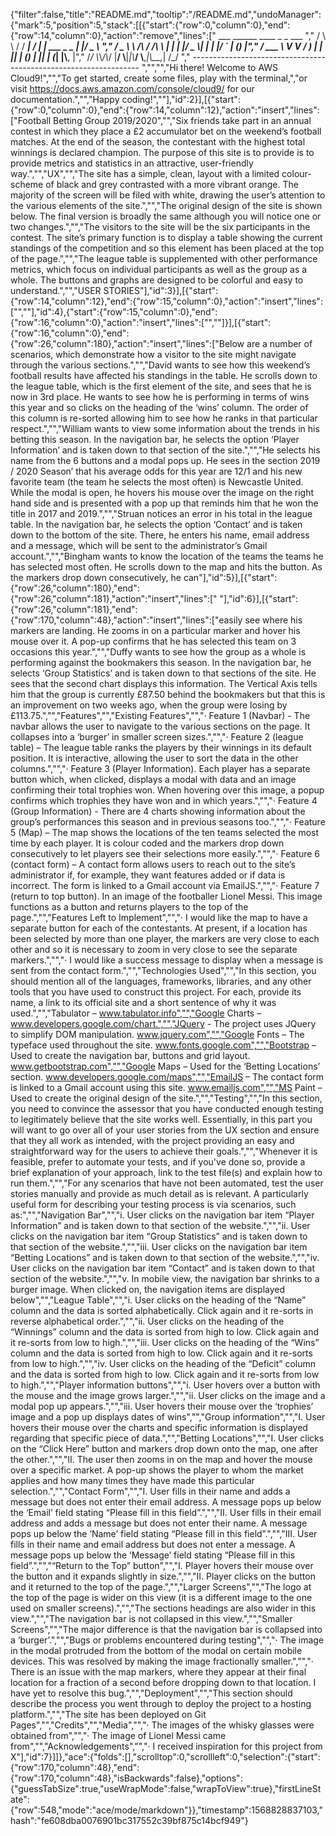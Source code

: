 {"filter":false,"title":"README.md","tooltip":"/README.md","undoManager":{"mark":5,"position":5,"stack":[[{"start":{"row":0,"column":0},"end":{"row":14,"column":0},"action":"remove","lines":["         ___        ______     ____ _                 _  ___  ","        / \\ \\      / / ___|   / ___| | ___  _   _  __| |/ _ \\ ","       / _ \\ \\ /\\ / /\\___ \\  | |   | |/ _ \\| | | |/ _` | (_) |","      / ___ \\ V  V /  ___) | | |___| | (_) | |_| | (_| |\\__, |","     /_/   \\_\\_/\\_/  |____/   \\____|_|\\___/ \\__,_|\\__,_|  /_/ "," ----------------------------------------------------------------- ","","","Hi there! Welcome to AWS Cloud9!","","To get started, create some files, play with the terminal,","or visit https://docs.aws.amazon.com/console/cloud9/ for our documentation.","","Happy coding!",""],"id":2}],[{"start":{"row":0,"column":0},"end":{"row":14,"column":12},"action":"insert","lines":["Football Betting Group 2019/2020","","Six friends take part in an annual contest in which they place a £2 accumulator bet on the weekend’s football matches. At the end of the season, the contestant with the highest total winnings is declared champion. The purpose of this site is to provide is to provide metrics and statistics in an attractive, user-friendly way.","","UX","","The site has a simple, clean, layout with a limited colour-scheme of black and grey contrasted with a more vibrant orange. The majority of the screen will be filed with white, drawing the user’s attention to the various elements of the site.","","The original design of the site is shown below. The final version is broadly the same although you will notice one or two changes.","","The visitors to the site will be the six participants in the contest. The site’s primary function is to display a table showing the current standings of the competition and so this element has been placed at the top of the page.","","The league table is supplemented with other performance metrics, which focus on individual participants as well as the group as a whole. The buttons and graphs are designed to be colorful and easy to understand.","","USER STORIES"],"id":3}],[{"start":{"row":14,"column":12},"end":{"row":15,"column":0},"action":"insert","lines":["",""],"id":4},{"start":{"row":15,"column":0},"end":{"row":16,"column":0},"action":"insert","lines":["",""]}],[{"start":{"row":16,"column":0},"end":{"row":26,"column":180},"action":"insert","lines":["Below are a number of scenarios, which demonstrate how a visitor to the site might navigate through the various sections.","","David wants to see how this weekend’s football results have affected his standings in the table. He scrolls down to the league table, which is the first element of the site, and sees that he is now in 3rd place. He wants to see how he is performing in terms of wins this year and so clicks on the heading of the ‘wins’ column. The order of this column is re-sorted allowing him to see how he ranks in that particular respect.","","William wants to view some information about the trends in his betting this season. In the navigation bar, he selects the option ‘Player Information’ and is taken down to that section of the site.","","He selects his name from the 6 buttons and a modal pops up. He sees in the section 2019 / 2020 Season’ that his average odds for this year are 12/1 and his new favorite team (the team he selects the most often) is Newcastle United. While the modal is open, he hovers his mouse over the image on the right hand side and is presented with a pop up that reminds him that he won the title in 2017 and 2019.","","Struan notices an error in his total in the league table. In the navigation bar, he selects the option ‘Contact’ and is taken down to the bottom of the site. There, he enters his name, email address and a message, which will be sent to the administrator’s Gmail account.","","Bingham wants to know the location of the teams the teams he has selected most often. He scrolls down to the map and hits the button. As the markers drop down consecutively, he can"],"id":5}],[{"start":{"row":26,"column":180},"end":{"row":26,"column":181},"action":"insert","lines":[" "],"id":6}],[{"start":{"row":26,"column":181},"end":{"row":170,"column":48},"action":"insert","lines":["easily see where his markers are landing. He zooms in on a particular marker and hover his mouse over it. A pop-up confirms that he has selected this team on 3 occasions this year.","","Duffy wants to see how the group as a whole is performing against the bookmakers this season. In the navigation bar, he selects ‘Group Statistics’ and is taken down to that sections of the site. He sees that the second chart displays this information. The Vertical Axis tells him that the group is currently £87.50 behind the bookmakers but that this is an improvement on two weeks ago, when the group were losing by £113.75.","","Features","","Existing Features","","· Feature 1 (Navbar) - The navbar allows the user to navigate to the various sections on the page. It collapses into a ‘burger’ in smaller screen sizes.","","· Feature 2 (league table) – The league table ranks the players by their winnings in its default position. It is interactive, allowing the user to sort the data in the other columns.","","· Feature 3 (Player Information). Each player has a separate button which, when clicked, displays a modal with data and an image confirming their total trophies won. When hovering over this image, a popup confirms which trophies they have won and in which years.","","· Feature 4 (Group Information) - There are 4 charts showing information about the group’s performances this season and in previous seasons too.","","· Feature 5 (Map) – The map shows the locations of the ten teams selected the most time by each player. It is colour coded and the markers drop down consecutively to let players see their selections more easily.","","· Feature 6 (contact form) – A contact form allows users to reach out to the site’s administrator if, for example, they want features added or if data is incorrect. The form is linked to a Gmail account via EmailJS.","","· Feature 7 (return to top button). In an image of the footballer Lionel Messi. This image functions as a button and returns players to the top of the page.","","Features Left to Implement","","· I would like the map to have a separate button for each of the contestants. At present, if a location has been selected by more than one player, the markers are very close to each other and so it is necessary to zoom in very close to see the separate markers.","","· I would like a success message to display when a message is sent from the contact form.","","Technologies Used","","In this section, you should mention all of the languages, frameworks, libraries, and any other tools that you have used to construct this project. For each, provide its name, a link to its official site and a short sentence of why it was used.","","Tabulator – www.tabulator.info","","Google Charts – www.developers.google.com/chart.","","JQuery - The project uses JQuery to simplify DOM manipulation. www.jquery.com","","Google Fonts – The typeface used throughout the site. www.fonts.google.com","","Bootstrap – Used to create the navigation bar, buttons and grid layout. www.getbootstrap.com","","Google Maps – Used for the ‘Betting Locations’ section. www.developers.google.com/maps","","EmailJS – The contact form is linked to a Gmail account using this site. www.emailjs,com","","MS Paint – Used to create the original design of the site.","","Testing","","In this section, you need to convince the assessor that you have conducted enough testing to legitimately believe that the site works well. Essentially, in this part you will want to go over all of your user stories from the UX section and ensure that they all work as intended, with the project providing an easy and straightforward way for the users to achieve their goals.","","Whenever it is feasible, prefer to automate your tests, and if you've done so, provide a brief explanation of your approach, link to the test file(s) and explain how to run them.","","For any scenarios that have not been automated, test the user stories manually and provide as much detail as is relevant. A particularly useful form for describing your testing process is via scenarios, such as:","","Navigation Bar","","i. User clicks on the navigation bar item “Player Information” and is taken down to that section of the website.","","ii. User clicks on the navigation bar item “Group Statistics” and is taken down to that section of the website.","","iii. User clicks on the navigation bar item “Betting Locations” and is taken down to that section of the website.","","iv. User clicks on the navigation bar item “Contact” and is taken down to that section of the website.","","v. In mobile view, the navigation bar shrinks to a burger image. When clicked on, the navigation items are displayed below","","League Table","","i. User clicks on the heading of the “Name” column and the data is sorted alphabetically. Click again and it re-sorts in reverse alphabetical order.","","ii. User clicks on the heading of the “Winnings” column and the data is sorted from high to low. Click again and it re-sorts from low to high.","","iii. User clicks on the heading of the “Wins” column and the data is sorted from high to low. Click again and it re-sorts from low to high.","","iv. User clicks on the heading of the “Deficit” column and the data is sorted from high to low. Click again and it re-sorts from low to high.","","Player information buttons","","i. User hovers over a button with the mouse and the image grows larger.","","ii. User clicks on the image and a modal pop up appears.","","iii. User hovers their mouse over the ‘trophies’ image and a pop up displays dates of wins","","Group information","","I. User hovers their mouse over the charts and specific information is displayed regarding that specific piece of data.","","Betting Locations","","I. User clicks on the “Click Here” button and markers drop down onto the map, one after the other.","","II. The user then zooms in on the map and hover the mouse over a specific market. A pop-up shows the player to whom the market applies and how many times they have made this particular selection.","","Contact Form","","I. User fills in their name and adds a message but does not enter their email address. A message pops up below the ‘Email’ field stating “Please fill in this field”.","","II. User fills in their email address and adds a message but does not enter their name. A message pops up below the ‘Name’ field stating “Please fill in this field”.","","III. User fills in their name and email address but does not enter a message. A message pops up below the ‘Message’ field stating “Please fill in this field”.","","“Return to the Top” button","","I. Player hovers their mouse over the button and it expands slightly in size.","","II. Player clicks on the button and it returned to the top of the page.","","Larger Screens","","The logo at the top of the page is wider on this view (it is a different image to the one used on smaller screens).","","The sections headings are also wider in this view.","","The navigation bar is not collapsed in this view.","","Smaller Screens","","The major difference is that the navigation bar is collapsed into a ‘burger’.","","Bugs or problems encountered during testing","","· The image in the modal protruded from the bottom of the modal on certain mobile devices. This was resolved by making the image fractionally smaller.","","· There is an issue with the map markers, where they appear at their final location for a fraction of a second before dropping down to that location. I have yet to resolve this bug.","","Deployment","","This section should describe the process you went through to deploy the project to a hosting platform.","","The site has been deployed on Git Pages","","Credits","","Media","","· The images of the whisky glasses were obtained from","","· The image of Lionel Messi came from","","Acknowledgements","","· I received inspiration for this project from X"],"id":7}]]},"ace":{"folds":[],"scrolltop":0,"scrollleft":0,"selection":{"start":{"row":170,"column":48},"end":{"row":170,"column":48},"isBackwards":false},"options":{"guessTabSize":true,"useWrapMode":false,"wrapToView":true},"firstLineState":{"row":548,"mode":"ace/mode/markdown"}},"timestamp":1568828837103,"hash":"fe608dba0076901bc317552c39bf875c14bcf949"}